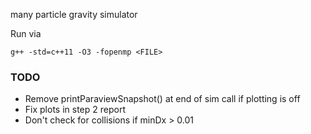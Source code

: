 many particle gravity simulator 

Run via
```
g++ -std=c++11 -O3 -fopenmp <FILE>
```

### TODO
* Remove printParaviewSnapshot() at end of sim call if plotting is off 
* Fix plots in step 2 report
* Don't check for collisions if minDx > 0.01
